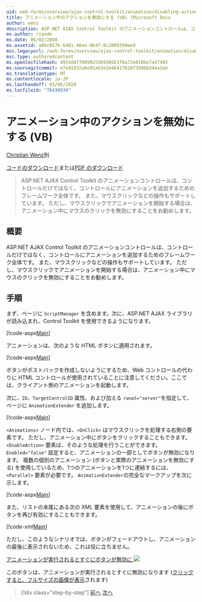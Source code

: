 ```yaml
---
uid: web-forms/overview/ajax-control-toolkit/animation/disabling-actions-during-animation-vb
title: アニメーション中のアクションを無効にする (VB) |Microsoft Docs
author: wenz
description: ASP.NET AJAX Control Toolkit のアニメーションコントロールは、コントロールだけではなく、コントロールにアニメーションを追加するためのフレームワーク全体です。 また、操作もサポートしています...
ms.author: riande
ms.date: 06/02/2008
ms.assetid: a86c0276-6481-46ee-8b4f-8c2009399ee9
msc.legacyurl: /web-forms/overview/ajax-control-toolkit/animation/disabling-actions-during-animation-vb
msc.type: authoredcontent
ms.openlocfilehash: 4924d4f70099255b930d53f6a72e810be7a47485
ms.sourcegitcommit: e7e91932a6e91a63e2e46417626f39d6b244a3ab
ms.translationtype: MT
ms.contentlocale: ja-JP
ms.lasthandoff: 03/06/2020
ms.locfileid: "78430930"
---
```

# <a name="disabling-actions-during-animation-vb"></a>アニメーション中のアクションを無効にする (VB)

[Christian Wenz](https://github.com/wenz)別

[コードのダウンロード](https://download.microsoft.com/download/f/9/a/f9a26acd-8df4-4484-8a18-199e4598f411/Animation7.vb.zip)または[PDF のダウンロード](https://download.microsoft.com/download/6/7/1/6718d452-ff89-4d3f-a90e-c74ec2d636a3/animation7VB.pdf)

> ASP.NET AJAX Control Toolkit のアニメーションコントロールは、コントロールだけではなく、コントロールにアニメーションを追加するためのフレームワーク全体です。 また、マウスクリックなどの操作もサポートしています。 ただし、マウスクリックでアニメーションを開始する場合は、アニメーション中にマウスのクリックを無効にすることをお勧めします。

## <a name="overview"></a>概要

ASP.NET AJAX Control Toolkit のアニメーションコントロールは、コントロールだけではなく、コントロールにアニメーションを追加するためのフレームワーク全体です。 また、マウスクリックなどの操作もサポートしています。 ただし、マウスクリックでアニメーションを開始する場合は、アニメーション中にマウスのクリックを無効にすることをお勧めします。

## <a name="steps"></a>手順

まず、ページに `ScriptManager` を含めます。次に、ASP.NET AJAX ライブラリが読み込まれ、Control Toolkit を使用できるようになります。

[!code-aspx[Main](disabling-actions-during-animation-vb/samples/sample1.aspx)]

アニメーションは、次のような HTML ボタンに適用されます。

[!code-aspx[Main](disabling-actions-during-animation-vb/samples/sample2.aspx)]

ボタンがポストバックを作成しないようにするため、Web コントロールの代わりに HTML コントロールが使用されていることに注意してください。ここでは、クライアント側のアニメーションを起動します。

次に、`ID`、`TargetControlID` 属性、および加える `runat="server"`を指定して、ページに `AnimationExtender` を追加します。

[!code-aspx[Main](disabling-actions-during-animation-vb/samples/sample3.aspx)]

`<Animations>` ノード内では、`<OnClick>` はマウスクリックを処理する右側の要素です。 ただし、アニメーション中にボタンをクリックすることもできます。 `<EnableAction>` 要素は、そのような処理を行うことができます。 `Enabled="false"` 設定すると、アニメーションの一部としてボタンが無効になります。 複数の個別のアニメーション (ボタンと実際のアニメーションを無効にする) を使用しているため、1つのアニメーションを1つに連結するには、`<Parallel>` 要素が必要です。 `AnimationExtender`の完全なマークアップを次に示します。

[!code-aspx[Main](disabling-actions-during-animation-vb/samples/sample4.aspx)]

また、リストの末尾にある次の XML 要素を使用して、アニメーションの後にボタンを再び有効にすることもできます。

[!code-xml[Main](disabling-actions-during-animation-vb/samples/sample5.xml)]

ただし、このようなシナリオでは、ボタンがフェードアウトし、アニメーションの最後に表示されないため、これは役に立ちません。

[アニメーションが実行されるとすぐにボタンが無効に ![](disabling-actions-during-animation-vb/_static/image2.png)](disabling-actions-during-animation-vb/_static/image1.png)

このボタンは、アニメーションが実行されるとすぐに無効になります ([クリックすると、フルサイズの画像が表示](disabling-actions-during-animation-vb/_static/image3.png)されます)

> [!div class="step-by-step"]
> [前へ](animating-in-response-to-user-interaction-vb.md)
> [次へ](triggering-an-animation-in-another-control-vb.md)

